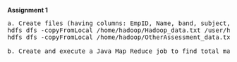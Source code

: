 <b>Assignment 1</b>
<pre>
a. Create files (having columns: EmpID, Name, band, subject, marks) and copy them to folder employee/input under your home directory in HDFS
hdfs dfs -copyFromLocal /home/hadoop/Hadoop_data.txt /user/hadoop/employee/input/
hdfs dfs -copyFromLocal /home/hadoop/OtherAssessment_data.txt /user/hadoop/employee/input/

b. Create and execute a Java Map Reduce job to find total marks scored by employees in all assessments using employee/input as input folder and employee/totScore as output folder
</pre>
